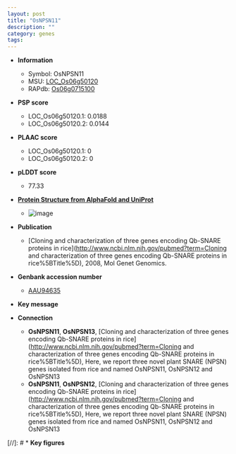 ```yaml
---
layout: post
title: "OsNPSN11"
description: ""
category: genes
tags: 
---
```


* **Information**  
    + Symbol: OsNPSN11  
    + MSU: [LOC_Os06g50120](http://rice.plantbiology.msu.edu/cgi-bin/ORF_infopage.cgi?orf=LOC_Os06g50120)  
    + RAPdb: [Os06g0715100](http://rapdb.dna.affrc.go.jp/viewer/gbrowse_details/irgsp1?name=Os06g0715100)  

* **PSP score**  
    + LOC_Os06g50120.1: 0.0188 
    + LOC_Os06g50120.2: 0.0144 

* **PLAAC score**  
    + LOC_Os06g50120.1: 0 
    + LOC_Os06g50120.2: 0 

* **pLDDT score**
    + 77.33

* **[Protein Structure from AlphaFold and UniProt](https://www.uniprot.org/uniprotkb/Q5Z9Q1/entry#structure)**
    + ![image](https://ricepsp.github.io/images/Q5/AF-Q5Z9Q1-F1.png)

* **Publication**  
    + [Cloning and characterization of three genes encoding Qb-SNARE proteins in rice](http://www.ncbi.nlm.nih.gov/pubmed?term=Cloning and characterization of three genes encoding Qb-SNARE proteins in rice%5BTitle%5D), 2008, Mol Genet Genomics.

* **Genbank accession number**  
    + [AAU94635](http://www.ncbi.nlm.nih.gov/nuccore/AAU94635)

* **Key message**  

* **Connection**  
    + __OsNPSN11__, __OsNPSN13__, [Cloning and characterization of three genes encoding Qb-SNARE proteins in rice](http://www.ncbi.nlm.nih.gov/pubmed?term=Cloning and characterization of three genes encoding Qb-SNARE proteins in rice%5BTitle%5D), Here, we report three novel plant SNARE (NPSN) genes isolated from rice and named OsNPSN11, OsNPSN12 and OsNPSN13
    + __OsNPSN11__, __OsNPSN12__, [Cloning and characterization of three genes encoding Qb-SNARE proteins in rice](http://www.ncbi.nlm.nih.gov/pubmed?term=Cloning and characterization of three genes encoding Qb-SNARE proteins in rice%5BTitle%5D), Here, we report three novel plant SNARE (NPSN) genes isolated from rice and named OsNPSN11, OsNPSN12 and OsNPSN13

[//]: # * **Key figures**  


